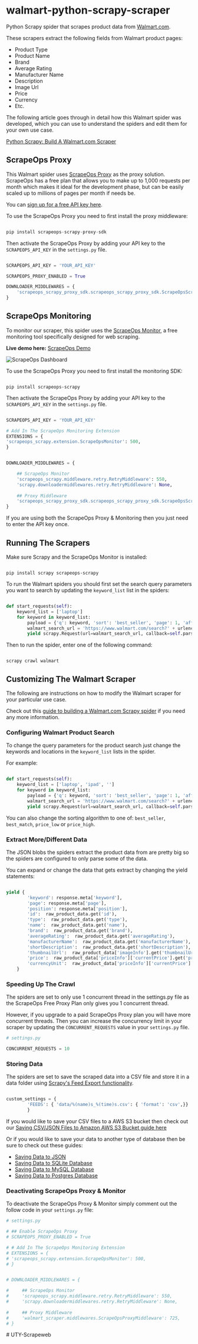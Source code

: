 # walmart-python-scrapy-scraper
Python Scrapy spider that scrapes product data from [Walmart.com](https://www.walmart.com/). 

These scrapers extract the following fields from Walmart product pages:

- Product Type
- Product Name
- Brand
- Average Rating
- Manufacturer Name
- Description
- Image Url
- Price
- Currency
- Etc.

The following article goes through in detail how this Walmart spider was developed, which you can use to understand the spiders and edit them for your own use case.

[Python Scrapy: Build A Walmart.com Scraper](https://scrapeops.io/python-scrapy-playbook/python-scrapy-walmart-scraper/)

## ScrapeOps Proxy
This Walmart spider uses [ScrapeOps Proxy](https://scrapeops.io/proxy-aggregator/) as the proxy solution. ScrapeOps has a free plan that allows you to make up to 1,000 requests per month which makes it ideal for the development phase, but can be easily scaled up to millions of pages per month if needs be.

You can [sign up for a free API key here](https://scrapeops.io/app/register/main).

To use the ScrapeOps Proxy you need to first install the proxy middleware:

```python

pip install scrapeops-scrapy-proxy-sdk

```

Then activate the ScrapeOps Proxy by adding your API key to the `SCRAPEOPS_API_KEY` in the ``settings.py`` file.

```python

SCRAPEOPS_API_KEY = 'YOUR_API_KEY'

SCRAPEOPS_PROXY_ENABLED = True

DOWNLOADER_MIDDLEWARES = {
    'scrapeops_scrapy_proxy_sdk.scrapeops_scrapy_proxy_sdk.ScrapeOpsScrapyProxySdk': 725,
}

```


## ScrapeOps Monitoring
To monitor our scraper, this spider uses the [ScrapeOps Monitor](https://scrapeops.io/monitoring-scheduling/), a free monitoring tool specifically designed for web scraping. 

**Live demo here:** [ScrapeOps Demo](https://scrapeops.io/app/login/demo) 

![ScrapeOps Dashboard](https://scrapeops.io/assets/images/scrapeops-promo-286a59166d9f41db1c195f619aa36a06.png)

To use the ScrapeOps Proxy you need to first install the monitoring SDK:

```

pip install scrapeops-scrapy

```


Then activate the ScrapeOps Proxy by adding your API key to the `SCRAPEOPS_API_KEY` in the ``settings.py`` file.

```python

SCRAPEOPS_API_KEY = 'YOUR_API_KEY'

# Add In The ScrapeOps Monitoring Extension
EXTENSIONS = {
'scrapeops_scrapy.extension.ScrapeOpsMonitor': 500, 
}


DOWNLOADER_MIDDLEWARES = {

    ## ScrapeOps Monitor
    'scrapeops_scrapy.middleware.retry.RetryMiddleware': 550,
    'scrapy.downloadermiddlewares.retry.RetryMiddleware': None,
    
    ## Proxy Middleware
    'scrapeops_scrapy_proxy_sdk.scrapeops_scrapy_proxy_sdk.ScrapeOpsScrapyProxySdk': 725,
}

```

If you are using both the ScrapeOps Proxy & Monitoring then you just need to enter the API key once.


## Running The Scrapers
Make sure Scrapy and the ScrapeOps Monitor is installed:

```

pip install scrapy scrapeops-scrapy

```

To run the Walmart spiders you should first set the search query parameters you want to search by updating the `keyword_list` list in the spiders:

```python

def start_requests(self):
    keyword_list = ['laptop']
    for keyword in keyword_list:
        payload = {'q': keyword, 'sort': 'best_seller', 'page': 1, 'affinityOverride': 'default'}
        walmart_search_url = 'https://www.walmart.com/search?' + urlencode(payload)
        yield scrapy.Request(url=walmart_search_url, callback=self.parse_search_results, meta={'keyword': keyword, 'page': 1})

```

Then to run the spider, enter one of the following command:

```

scrapy crawl walmart

```


## Customizing The Walmart Scraper
The following are instructions on how to modify the Walmart scraper for your particular use case.

Check out this [guide to building a Walmart.com Scrapy spider](https://scrapeops.io/python-scrapy-playbook/python-scrapy-walmart-scraper/) if you need any more information.

### Configuring Walmart Product Search
To change the query parameters for the product search just change the keywords and locations in the `keyword_list` lists in the spider.

For example:

```python

def start_requests(self):
    keyword_list = ['laptop', 'ipad', '']
    for keyword in keyword_list:
        payload = {'q': keyword, 'sort': 'best_seller', 'page': 1, 'affinityOverride': 'default'}
        walmart_search_url = 'https://www.walmart.com/search?' + urlencode(payload)
        yield scrapy.Request(url=walmart_search_url, callback=self.parse_search_results, meta={'keyword': keyword, 'page': 1})

```

You can also change the sorting algorithm to one of: ``best_seller``, `best_match`, `price_low` or `price_high`.

### Extract More/Different Data
The JSON blobs the spiders extract the product data from are pretty big so the spiders are configured to only parse some of the data. 

You can expand or change the data that gets extract by changing the yield statements:

```python

yield {
        'keyword': response.meta['keyword'],
        'page': response.meta['page'],
        'position': response.meta['position'],
        'id':  raw_product_data.get('id'),
        'type':  raw_product_data.get('type'),
        'name':  raw_product_data.get('name'),
        'brand':  raw_product_data.get('brand'),
        'averageRating':  raw_product_data.get('averageRating'),
        'manufacturerName':  raw_product_data.get('manufacturerName'),
        'shortDescription':  raw_product_data.get('shortDescription'),
        'thumbnailUrl':  raw_product_data['imageInfo'].get('thumbnailUrl'),
        'price':  raw_product_data['priceInfo']['currentPrice'].get('price'), 
        'currencyUnit':  raw_product_data['priceInfo']['currentPrice'].get('currencyUnit'),  
    }

```

### Speeding Up The Crawl
The spiders are set to only use 1 concurrent thread in the settings.py file as the ScrapeOps Free Proxy Plan only gives you 1 concurrent thread.

However, if you upgrade to a paid ScrapeOps Proxy plan you will have more concurrent threads. Then you can increase the concurrency limit in your scraper by updating the `CONCURRENT_REQUESTS` value in your ``settings.py`` file.

```python
# settings.py

CONCURRENT_REQUESTS = 10

```

### Storing Data
The spiders are set to save the scraped data into a CSV file and store it in a data folder using [Scrapy's Feed Export functionality](https://docs.scrapy.org/en/latest/topics/feed-exports.html).

```python

custom_settings = {
        'FEEDS': { 'data/%(name)s_%(time)s.csv': { 'format': 'csv',}}
        }

```

If you would like to save your CSV files to a AWS S3 bucket then check out our [Saving CSV/JSON Files to Amazon AWS S3 Bucket guide here](https://scrapeops.io//python-scrapy-playbook/scrapy-save-aws-s3)

Or if you would like to save your data to another type of database then be sure to check out these guides:

- [Saving Data to JSON](https://scrapeops.io/python-scrapy-playbook/scrapy-save-json-files)
- [Saving Data to SQLite Database](https://scrapeops.io/python-scrapy-playbook/scrapy-save-data-sqlite)
- [Saving Data to MySQL Database](https://scrapeops.io/python-scrapy-playbook/scrapy-save-data-mysql)
- [Saving Data to Postgres Database](https://scrapeops.io/python-scrapy-playbook/scrapy-save-data-postgres)

### Deactivating ScrapeOps Proxy & Monitor
To deactivate the ScrapeOps Proxy & Monitor simply comment out the follow code in your `settings.py` file:

```python
# settings.py

# ## Enable ScrapeOps Proxy
# SCRAPEOPS_PROXY_ENABLED = True

# # Add In The ScrapeOps Monitoring Extension
# EXTENSIONS = {
# 'scrapeops_scrapy.extension.ScrapeOpsMonitor': 500, 
# }


# DOWNLOADER_MIDDLEWARES = {

#     ## ScrapeOps Monitor
#     'scrapeops_scrapy.middleware.retry.RetryMiddleware': 550,
#     'scrapy.downloadermiddlewares.retry.RetryMiddleware': None,
    
#     ## Proxy Middleware
#     'walmart_scraper.middlewares.ScrapeOpsProxyMiddleware': 725,
# }

```

#   U T Y - S c r a p e w e b  
 